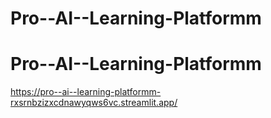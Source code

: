 # Pro--AI--Learning-Platformm
# Pro--AI--Learning-Platformm
https://pro--ai--learning-platformm-rxsrnbzizxcdnawyqws6vc.streamlit.app/
